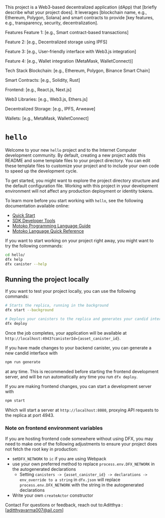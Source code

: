 This project is a Web3-based decentralized application (dApp) that [briefly describe what your project does]. It leverages [blockchain name, e.g., Ethereum, Polygon, Solana] and smart contracts to provide [key features, e.g., transparency, security, decentralization].

Features
Feature 1: [e.g., Smart contract-based transactions]

Feature 2: [e.g., Decentralized storage using IPFS]

Feature 3: [e.g., User-friendly interface with Web3.js integration]

Feature 4: [e.g., Wallet integration (MetaMask, WalletConnect)]

Tech Stack
Blockchain: [e.g., Ethereum, Polygon, Binance Smart Chain]

Smart Contracts: [e.g., Solidity, Rust]

Frontend: [e.g., React.js, Next.js]

Web3 Libraries: [e.g., Web3.js, Ethers.js]

Decentralized Storage: [e.g., IPFS, Arweave]

Wallets: [e.g., MetaMask, WalletConnect]

# `hello`

Welcome to your new `hello` project and to the Internet Computer development community. By default, creating a new project adds this README and some template files to your project directory. You can edit these template files to customize your project and to include your own code to speed up the development cycle.

To get started, you might want to explore the project directory structure and the default configuration file. Working with this project in your development environment will not affect any production deployment or identity tokens.

To learn more before you start working with `hello`, see the following documentation available online:

- [Quick Start](https://internetcomputer.org/docs/current/developer-docs/setup/deploy-locally)
- [SDK Developer Tools](https://internetcomputer.org/docs/current/developer-docs/setup/install)
- [Motoko Programming Language Guide](https://internetcomputer.org/docs/current/motoko/main/motoko)
- [Motoko Language Quick Reference](https://internetcomputer.org/docs/current/motoko/main/language-manual)

If you want to start working on your project right away, you might want to try the following commands:

```bash
cd hello/
dfx help
dfx canister --help
```

## Running the project locally

If you want to test your project locally, you can use the following commands:

```bash
# Starts the replica, running in the background
dfx start --background

# Deploys your canisters to the replica and generates your candid interface
dfx deploy
```

Once the job completes, your application will be available at `http://localhost:4943?canisterId={asset_canister_id}`.

If you have made changes to your backend canister, you can generate a new candid interface with

```bash
npm run generate
```

at any time. This is recommended before starting the frontend development server, and will be run automatically any time you run `dfx deploy`.

If you are making frontend changes, you can start a development server with

```bash
npm start
```

Which will start a server at `http://localhost:8080`, proxying API requests to the replica at port 4943.

### Note on frontend environment variables

If you are hosting frontend code somewhere without using DFX, you may need to make one of the following adjustments to ensure your project does not fetch the root key in production:

- set`DFX_NETWORK` to `ic` if you are using Webpack
- use your own preferred method to replace `process.env.DFX_NETWORK` in the autogenerated declarations
  - Setting `canisters -> {asset_canister_id} -> declarations -> env_override to a string` in `dfx.json` will replace `process.env.DFX_NETWORK` with the string in the autogenerated declarations
- Write your own `createActor` constructor


Contact
For questions or feedback, reach out to:Aditthya : [aditthyavarma007@ail.com]